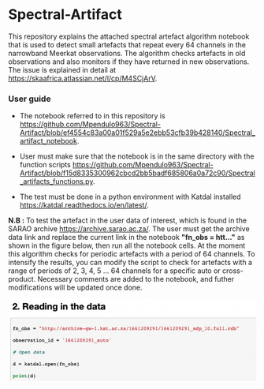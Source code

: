 # Spectral-Artifact
This repository explains the attached spectral artefact algorithm notebook that is used to detect small artefacts that repeat every 64 channels in the narrowband Meerkat observations. The algorithm checks artefacts in old observations and also monitors if they have returned in new observations. The issue is explained in detail at https://skaafrica.atlassian.net/l/cp/M4SCjArV.  



### User guide

- The notebook referred to in this repository is https://github.com/Mpendulo963/Spectral-Artifact/blob/ef4554c83a00a01f529a5e2ebb53cfb39b428140/Spectral_artifact_notebook. 

- User must make sure that the notebook is in the same directory with the function scripts https://github.com/Mpendulo963/Spectral-Artifact/blob/f15d8335300962cbcd2bb5badf685806a0a72c90/Spectral_artifacts_functions.py.

- The test must be done in a python environment with Katdal installed https://katdal.readthedocs.io/en/latest/. 

**N.B :** To test the artefact in the user data of interest, which is found in the SARAO archive https://archive.sarao.ac.za/. The user must get the archive data link and replace the current link in the notebook **"fn_obs = htt..."** as shown in the figure below, then run all the notebook cells. At the moment this algorithm checks for periodic artefacts with a period of 64 channels. To intensify the results, you can modify the script to check for artefacts with a range of periods of 2, 3, 4, 5 ... 64 channels for a specific auto or cross-product. Necessary comments are added to the notebook, and futher modifications will be updated once done. 



![plot](https://github.com/Mpendulo963/Spectral-Artifact/blob/f6d8136d51ab0f56d86519d05a434dba7b947df7/Screenshot%202023-05-02%20at%2010.00.51.png)

